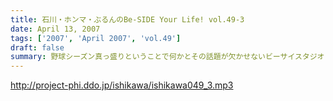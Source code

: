 ```yaml
---
title: 石川・ホンマ・ぶるんのBe-SIDE Your Life! vol.49-3
date: April 13, 2007
tags: ['2007', 'April 2007', 'vol.49']
draft: false
summary: 野球シーズン真っ盛りということで何かとその話題が欠かせないビーサイスタジオ！収録の翌日は、イチローVS松坂ということでメジャー番長ぶるんぶるんの話は止まらないのでした・・・結果はどーなった！？NAMAE
---
```


http://project-phi.ddo.jp/ishikawa/ishikawa049_3.mp3
